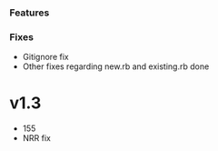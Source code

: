 ### Features

### Fixes
- Gitignore fix 
- Other fixes regarding new.rb and existing.rb done

# v1.3
- 155
- NRR fix

